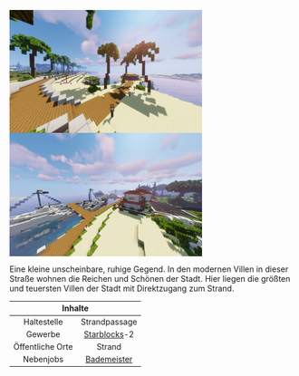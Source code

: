 <img align="left" width="340" eight="340" src="../../../assets/image/gebiete/Strandpassage1.png"> <img align="center" width="340" eight="340" src="../../../assets/image/gebiete/Strandpassage2.png">


Eine kleine unscheinbare, ruhige Gegend. In den modernen Villen in dieser Straße wohnen die Reichen und Schönen der Stadt. Hier liegen die größten und teuersten Villen der Stadt mit Direktzugang zum Strand.

<table>
  <thead>
    <tr>
      <th colspan=2 align="center">Inhalte</th>
    </tr>
  </thead>
  <tbody>
    <tr>
      <td align="center">Haltestelle</td>
      <td align="center">Strandpassage</td>
    </tr>
    <tr>
      <td align="center">Gewerbe</td>
      <td align="center"><a href="../../biz/starblocks/">Starblocks</a>-2</td>
    </tr>
    <tr>
      <td align="center">Öffentliche Orte</td>
      <td align="center">Strand</td>
    </tr>
    <tr>
      <td align="center">Nebenjobs</td>
      <td align="center"><a href="../../nebenjobs/bademeister/">Bademeister</a></td>
    </tr>
  </tbody>
</table>
